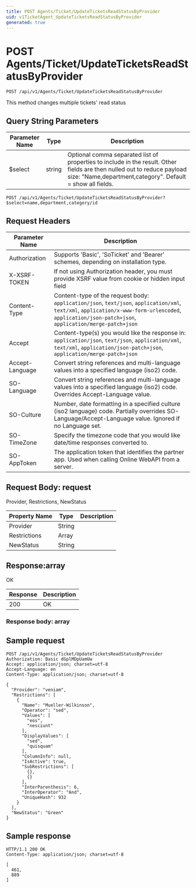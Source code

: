 ```yaml
---
title: POST Agents/Ticket/UpdateTicketsReadStatusByProvider
uid: v1TicketAgent_UpdateTicketsReadStatusByProvider
generated: true
---
```


# POST Agents/Ticket/UpdateTicketsReadStatusByProvider

```http
POST /api/v1/Agents/Ticket/UpdateTicketsReadStatusByProvider
```

This method changes multiple tickets' read status







## Query String Parameters

| Parameter Name | Type |  Description |
|----------------|------|--------------|
| $select | string |  Optional comma separated list of properties to include in the result. Other fields are then nulled out to reduce payload size: "Name,department,category". Default = show all fields. |

```http
POST /api/v1/Agents/Ticket/UpdateTicketsReadStatusByProvider?$select=name,department,category/id
```


## Request Headers

| Parameter Name | Description |
|----------------|-------------|
| Authorization  | Supports 'Basic', 'SoTicket' and 'Bearer' schemes, depending on installation type. |
| X-XSRF-TOKEN   | If not using Authorization header, you must provide XSRF value from cookie or hidden input field |
| Content-Type | Content-type of the request body: `application/json`, `text/json`, `application/xml`, `text/xml`, `application/x-www-form-urlencoded`, `application/json-patch+json`, `application/merge-patch+json` |
| Accept         | Content-type(s) you would like the response in: `application/json`, `text/json`, `application/xml`, `text/xml`, `application/json-patch+json`, `application/merge-patch+json` |
| Accept-Language | Convert string references and multi-language values into a specified language (iso2) code. |
| SO-Language | Convert string references and multi-language values into a specified language (iso2) code. Overrides Accept-Language value. |
| SO-Culture | Number, date formatting in a specified culture (iso2 language) code. Partially overrides SO-Language/Accept-Language value. Ignored if no Language set. |
| SO-TimeZone | Specify the timezone code that you would like date/time responses converted to. |
| SO-AppToken | The application token that identifies the partner app. Used when calling Online WebAPI from a server. |

## Request Body: request 

Provider, Restrictions, NewStatus 

| Property Name | Type |  Description |
|----------------|------|--------------|
| Provider | String |  |
| Restrictions | Array |  |
| NewStatus | String |  |

## Response:array

OK

| Response | Description |
|----------------|-------------|
| 200 | OK |

### Response body: array


## Sample request

```http!
POST /api/v1/Agents/Ticket/UpdateTicketsReadStatusByProvider
Authorization: Basic dGplMDpUamUw
Accept: application/json; charset=utf-8
Accept-Language: en
Content-Type: application/json; charset=utf-8

{
  "Provider": "veniam",
  "Restrictions": [
    {
      "Name": "Mueller-Wilkinson",
      "Operator": "sed",
      "Values": [
        "eos",
        "nesciunt"
      ],
      "DisplayValues": [
        "sed",
        "quisquam"
      ],
      "ColumnInfo": null,
      "IsActive": true,
      "SubRestrictions": [
        {},
        {}
      ],
      "InterParenthesis": 6,
      "InterOperator": "And",
      "UniqueHash": 932
    }
  ],
  "NewStatus": "Green"
}
```

## Sample response

```http_
HTTP/1.1 200 OK
Content-Type: application/json; charset=utf-8

[
  461,
  889
]
```